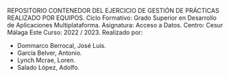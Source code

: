 REPOSITORIO CONTENEDOR DEL EJERCICIO DE GESTIÓN DE PRÁCTICAS REALIZADO POR EQUIPOS.
Ciclo Formativo: Grado Superior en Desarrollo de Aplicaciones Multiplataforma.
Asignatura: Acceso a Datos.
Centro: Cesur Málaga Este
Curso: 2022 / 2023.
Realizado por:
- Dommarco Berrocal, José Luis.
- García Belver, Antonio.
- Lynch Mcrae, Loren. 
- Salado López, Adolfo. 
